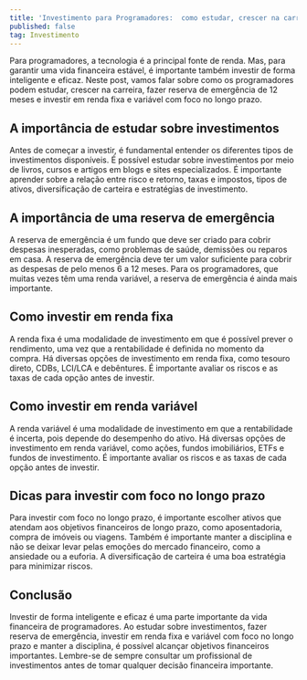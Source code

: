 ```yaml
---
title: 'Investimento para Programadores:  como estudar, crescer na carreira e investir com foco no longo prazo'
published: false
tag: Investimento
---
```


Para programadores, a tecnologia é a principal fonte de renda. Mas, para garantir uma vida financeira estável, é importante também investir de forma inteligente e eficaz. Neste post, vamos falar sobre como os programadores podem estudar, crescer na carreira, fazer reserva de emergência de 12 meses e investir em renda fixa e variável com foco no longo prazo.

## A importância de estudar sobre investimentos
Antes de começar a investir, é fundamental entender os diferentes tipos de investimentos disponíveis. É possível estudar sobre investimentos por meio de livros, cursos e artigos em blogs e sites especializados. É importante aprender sobre a relação entre risco e retorno, taxas e impostos, tipos de ativos, diversificação de carteira e estratégias de investimento.

## A importância de uma reserva de emergência
A reserva de emergência é um fundo que deve ser criado para cobrir despesas inesperadas, como problemas de saúde, demissões ou reparos em casa. A reserva de emergência deve ter um valor suficiente para cobrir as despesas de pelo menos 6 a 12 meses. Para os programadores, que muitas vezes têm uma renda variável, a reserva de emergência é ainda mais importante.

## Como investir em renda fixa
A renda fixa é uma modalidade de investimento em que é possível prever o rendimento, uma vez que a rentabilidade é definida no momento da compra. Há diversas opções de investimento em renda fixa, como tesouro direto, CDBs, LCI/LCA e debêntures. É importante avaliar os riscos e as taxas de cada opção antes de investir.

## Como investir em renda variável
A renda variável é uma modalidade de investimento em que a rentabilidade é incerta, pois depende do desempenho do ativo. Há diversas opções de investimento em renda variável, como ações, fundos imobiliários, ETFs e fundos de investimento. É importante avaliar os riscos e as taxas de cada opção antes de investir.

## Dicas para investir com foco no longo prazo
Para investir com foco no longo prazo, é importante escolher ativos que atendam aos objetivos financeiros de longo prazo, como aposentadoria, compra de imóveis ou viagens. Também é importante manter a disciplina e não se deixar levar pelas emoções do mercado financeiro, como a ansiedade ou a euforia. A diversificação de carteira é uma boa estratégia para minimizar riscos.

## Conclusão

Investir de forma inteligente e eficaz é uma parte importante da vida financeira de programadores. Ao estudar sobre investimentos, fazer reserva de emergência, investir em renda fixa e variável com foco no longo prazo e manter a disciplina, é possível alcançar objetivos financeiros importantes. Lembre-se de sempre consultar um profissional de investimentos antes de tomar qualquer decisão financeira importante.

